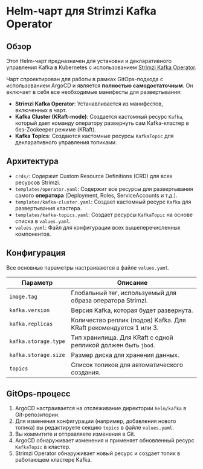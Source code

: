# Helm-чарт для Strimzi Kafka Operator

## Обзор

Этот Helm-чарт предназначен для установки и декларативного управления Kafka в Kubernetes с использованием [Strimzi Kafka Operator](https://strimzi.io/).

Чарт спроектирован для работы в рамках GitOps-подхода с использованием ArgoCD и является **полностью самодостаточным**. Он включает в себя все необходимые манифесты для развертывания:

- **Strimzi Kafka Operator**: Устанавливается из манифестов, включенных в чарт.
- **Kafka Cluster (KRaft-mode)**: Создается кастомный ресурс `Kafka`, который дает команду оператору развернуть сам Kafka-кластер в без-Zookeeper режиме (KRaft).
- **Kafka Topics**: Создаются кастомные ресурсы `KafkaTopic` для декларативного управления топиками.

## Архитектура

- `crds/`: Содержит Custom Resource Definitions (CRD) для всех ресурсов Strimzi.
- `templates/operator.yaml`: Содержит все ресурсы для развертывания самого **оператора** (Deployment, Roles, ServiceAccounts и т.д.).
- `templates/kafka-cluster.yaml`: Создает кастомный ресурс `Kafka` для развертывания кластера.
- `templates/kafka-topics.yaml`: Создает ресурсы `KafkaTopic` на основе списка в `values.yaml`.
- `values.yaml`: Файл для конфигурации всех вышеперечисленных компонентов.

## Конфигурация

Все основные параметры настраиваются в файле `values.yaml`.

| Параметр | Описание |
|---|---|
| `image.tag` | Глобальный тег, используемый для образа оператора Strimzi. |
| `kafka.version` | Версия Kafka, которая будет развернута. |
| `kafka.replicas` | Количество реплик (подов) Kafka. Для KRaft рекомендуется 1 или 3. |
| `kafka.storage.type`| Тип хранилища. Для KRaft с одной репликой должен быть `jbod`. |
| `kafka.storage.size` | Размер диска для хранения данных. |
| `topics` | Список топиков для автоматического создания. |

## GitOps-процесс

1.  ArgoCD настраивается на отслеживание директории `helm/kafka` в Git-репозитории.
2.  Для изменения конфигурации (например, добавления нового топика) вы редактируете секцию `topics` в файле `values.yaml`.
3.  Вы коммитите и отправляете изменения в Git.
4.  ArgoCD обнаруживает изменения и применяет обновленный ресурс `KafkaTopic` в кластер.
5.  Strimzi Operator обнаруживает новый ресурс и создает топик в работающем кластере Kafka.
